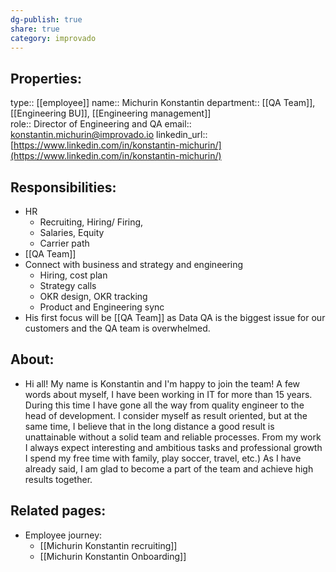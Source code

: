 ```yaml
---
dg-publish: true
share: true
category: improvado
---
```

## Properties:
type:: [[employee]]
name:: Michurin Konstantin
department:: [[QA Team]], [[Engineering BU]], [[Engineering management]]  
role::  Director of Engineering and QA
email:: konstantin.michurin@improvado.io
linkedin_url::  [https://www.linkedin.com/in/konstantin-michurin/](https://www.linkedin.com/in/konstantin-michurin/)

## Responsibilities: 
- HR
	- Recruiting, Hiring/ Firing,
	- Salaries, Equity 
	- Carrier path
- [[QA Team]] 
 - Connect with business and strategy and engineering  
	- Hiring, cost plan 
	- Strategy calls 
	- OKR design, OKR tracking 
	- Product and Engineering sync   
- His first focus will be [[QA Team]] as Data QA is the biggest issue for our customers and the QA team is overwhelmed. 

## About:
- Hi all! My name is Konstantin and I'm happy to join the team! A few words about myself, I have been working in IT for more than 15 years. During this time I have gone all the way from quality engineer to the head of development. I consider myself as result oriented, but at the same time, I believe that in the long distance a good result is unattainable without a solid team and reliable processes. From my work I always expect interesting and ambitious tasks and professional growth I spend my free time with family, play soccer, travel, etc.) As I have already said, I am glad to become a part of the team and achieve high results together.

## Related pages:
- Employee journey:
	- [[Michurin Konstantin recruiting]]
	- [[Michurin Konstantin Onboarding]]